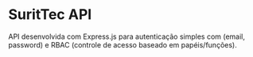 # SuritTec API

API desenvolvida com Express.js para autenticação simples com (email, password) e RBAC (controle de acesso baseado em papéis/funções).
